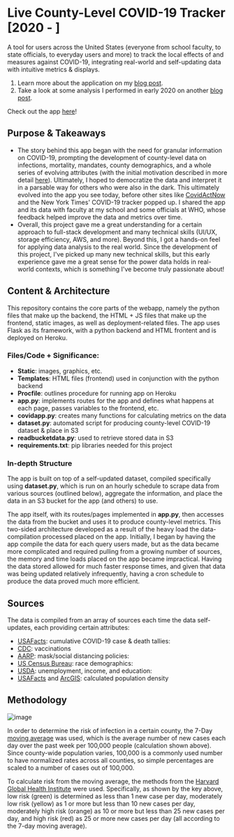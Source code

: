 # Live County-Level COVID-19 Tracker [2020 - ]
A tool for users across the United States (everyone from school faculty, to state officials, to everyday users and more) to track the local effects of and measures against COVID-19, integrating real-world and self-updating data with intuitive metrics & displays.

1) Learn more about the application on my [blog post](https://kabirmoghe.medium.com/live-covid-19-county-level-web-app-dbd6db3cc6bf).
2) Take a look at some analysis I performed in early 2020 on another [blog post](https://kabirmoghe.medium.com/county-based-covid-19-dataset-and-analytical-trends-ff1617030ba8).

Check out the app [here](https://livecovidapp.herokuapp.com)!

## Purpose & Takeaways
* The story behind this app began with the need for granular information on COVID-19, prompting the development of county-level data on infections, mortality, mandates, county demographics, and a whole series of evolving attributes (with the initial motivation described in more detail [here](https://kabirmoghe.medium.com/county-based-covid-19-dataset-and-analytical-trends-ff1617030ba8)). Ultimately, I hoped to democratize the data and interpret it in a parsable way for others who were also in the dark. This ultimately evolved into the app you see today, before other sites like [CovidActNow](https://covidactnow.org/?s=48033551) and the New York Times' COVID-19 tracker popped up. I shared the app and its data with faculty at my school and some officials at WHO, whose feedback helped improve the data and metrics over time.
* Overall, this project gave me a great understanding for a certain approach to full-stack development and many technical skills (UI/UX, storage efficiency, AWS, and more). Beyond this, I got a hands-on feel for applying data analysis to the real world. Since the development of this project, I've picked up many new technical skills, but this early experience gave me a great sense for the power data holds in real-world contexts, which is something I've become truly passionate about!
  
## Content & Architecture
This repository contains the core parts of the webapp, namely the python files that make up the backend, the HTML + JS files that make up the frontend, static images, as well as deployment-related files. The app uses Flask as its framework, with a python backend and HTML frontent and is deployed on Heroku. 

### Files/Code + Significance:
* <b>Static</b>: images, graphics, etc.
* <b>Templates</b>: HTML files (frontend) used in conjunction with the python backend
* <b>Procfile</b>: outlines procedure for running app on Heroku
* <b>app.py</b>: implements routes for the app and defines what happens at each page, passes variables to the frontend, etc.
* <b>covidapp.py</b>: creates many functions for calculating metrics on the data
* <b>dataset.py</b>: automated script for producing county-level COVID-19 dataset & place in S3
* <b>readbucketdata.py</b>: used to retrieve stored data in S3
* <b>requirements.txt</b>: pip libraries needed for this project

### In-depth Structure
The app is built on top of a self-updated dataset, compiled specifically using <b>dataset.py</b>, which is run on an hourly schedule to scrape data from various sources (outlined below), aggregate the information, and place the data in an S3 bucket for the app (and others) to use. 

The app itself, with its routes/pages implemented in <b>app.py</b>, then accesses the data from the bucket and uses it to produce county-level metrics. This two-sided architecture developed as a result of the heavy load the data-compilation processed placed on the app. Initially, I began by having the app compile the data for each query users made, but as the data became more complicated and required pulling from a growing number of sources, the memory and time loads placed on the app became impractical. Having the data stored allowed for much faster response times, and given that data was being updated relatively infrequently, having a cron schedule to produce the data proved much more efficient.

## Sources
The data is compiled from an array of sources each time the data self-updates, each providing certain attributes:
* [USAFacts](https://usafacts.org/visualizations/coronavirus-covid-19-spread-map/): cumulative COVID-19 case & death tallies: 
* [CDC](https://usafacts.org/visualizations/coronavirus-covid-19-spread-map/): vaccinations
* [AARP](https://www.aarp.org/health/healthy-living/info-2020/states-mask-mandates-coronavirus.html): mask/social distancing policies: 
* [US Census Bureau](https://www2.census.gov/programs-surveys/popest/datasets/2010-2020/counties/totals/): race demographics: 
* [USDA](https://www.ers.usda.gov/data-products/county-level-data-sets/download-data/): unemployment, income, and education:
* [USAFacts](https://usafacts.org/visualizations/coronavirus-covid-19-spread-map/) and [ArcGIS](https://hub.arcgis.com/datasets/esri::usa-counties/about): calculated population density

## Methodology
![image](https://github.com/kabirmoghe/county-level-covid-tracker/assets/64380076/cc5f4964-0c76-40a5-bfe3-9f84b4bba562)

In order to determine the risk of infection in a certain county, the 7-Day [moving average](https://www.georgiaruralhealth.org/blog/what-is-a-moving-average-and-why-is-it-useful/) was used, which is the average number of new cases each day over the past week per 100,000 people (calculation shown above). Since county-wide population varies, 100,000 is a commonly used number to have normalized rates across all counties, so simple percentages are scaled to a number of cases out of 100,000.

To calculate risk from the moving average, the methods from the [Harvard Global Health Institute](https://ethics.harvard.edu/files/center-for-ethics/files/key_metrics_and_indicators_v4.pdf) were used. Specifically, as shown by the key above, low risk (green) is determined as less than 1 new case per day, moderately low risk (yellow) as 1 or more but less than 10 new cases per day, moderately high risk (orange) as 10 or more but less than 25 new cases per day, and high risk (red) as 25 or more new cases per day (all according to the 7-day moving average).

